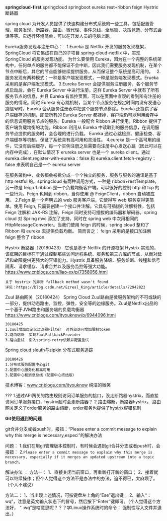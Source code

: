**springcloud-first**
springcloud  springboot  eureka  rest+ribbon  feign
Hystrix 断路器
 
spring cloud 为开发人员提供了快速构建分布式系统的一些工具，包括配置管理、服务发现、断路器、路由、微代理、事件总线、全局锁、决策竞选、分布式会话等等。它运行环境简单，可以在开发人员的电脑上跑。
 
Eureka服务发现与注册中心：
   1.Eureka 是 Netflix 开发的服务发现框架，SpringCloud 将它集成在自己的子项目 spring-cloud-netflix 中，实现 SpringCloud 的服务发现功能。
为什么要使用 Eureka，因为在一个完整的系统架构中，任何单点的服务都不能保证不会中断，因此我们需要服务发现机制，在某个节点中断后，其它的节点能够继续提供服务，从而保证整个系统是高可用的。
   2.服务发现有两种模式：一种是客户端发现模式，一种是服务端发现模式。Erueka 采用的是客户端发现模式。
    3.Eureka Server 会提供服务注册服务，各个服务节点启动后，会在 Eureka Server 中进行注册，这样 Eureka Server 中就有了所有服务节点的信息，并且 Eureka 有监控页面，可以在页面中直观的看到所有注册的服务的情况。同时 Eureka 有心跳机制，当某个节点服务在规定时间内没有发送心跳信号时，Eureka 会从服务注册表中把这个服务节点移除。Eureka 还提供了客户端缓存的机制，即使所有的 Eureka Server 都挂掉，客户端仍可以利用缓存中的信息调用服务节点的服务。Eureka 一般配合 Ribbon 进行使用，Ribbon 提供了客户端负载均衡的功能，Ribbon 利用从 Eureka 中读取到的服务信息，在调用服务节点提供的服务时，会合理的进行负载。
      Eureka 通过心跳检测、健康检查、客户端缓存等机制，保证了系统具有高可用和灵活性。
    4.eureka 是一个高可用的组件，它没有后端缓存，每一个实例注册之后需要向注册中心发送心跳（因此可以在内存中完成），在默认情况下 erureka server 也是一个 eureka client。通过 eureka.client.register-with-eureka：false 和 eureka.client.fetch-registry：false 来表明自己是一个 eureka server
 
在服务架构中，业务都会被拆分成一个个独立的服务，服务与服务的通讯是基于 http restful 的。springcloud 有两种调用方式，一种是 ribbon+restTemplate，另一种是 feign
    1.ribbon 是一个负载均衡客户端，可以很好的控制 http 和 tcp 的一些行为。Feign 也用到 ribbon，当你使用 @ FeignClient，ribbon 自动被应用。
    2.Feign 是一个声明式的 web 服务客户端，它使得写 web 服务变得更简单。使用 Feign, 只需要创建一个接口并注解。它具有可插拔的注解特性，包括 Feign 注解和 JAX-RS 注解。Feign 同时支持可插拔的编码器和解码器。spring cloud 对 Spring mvc 添加了支持，同时在 spring web 中次用相同的 HttpMessageConverter。当我们使用 feign 的时候，spring cloud 整和了 Ribbon 和 eureka 去提供负载均衡。
          简而言之：
              feign 采用的是接口加注解
              feign 整合了 ribbon
 
Hystrix 断路器（20180423）
    它也是基于 Netflix 的开源框架 Hystrix 实现的，该框架的目标在于通过控制那些访问远程系统、服务和第三方库的节点，从而对延迟和故障提供更强大的容错能力。Hystrix 具备服务降级、服务熔断、线程和信号隔离、请求缓存、请求合并以及服务监控等强大功能。
    https://www.cnblogs.com/liao-xx/p/7358056.html
    
    关于 hystrix 的异常 fallback method wasn't found  
    详见：https://blog.csdn.net/Ezreal_King/article/details/72942823
 
Zuul 路由网关（20180424）
    Spring Cloud Zuul路由是微服务架构的不可或缺的一部分，提供动态路由，监控，弹性，安全等的边缘服务。Zuul是Netflix出品的一个基于JVM路由和服务端的负载均衡器
    https://www.cnblogs.com/ityouknow/p/6944096.html
 
    20180425
    1.zuul增加自定义过滤器Filter  对外部访问增加限制token
    2.路由熔断  实现ZuulFallbackProvider
    3.路由重试  引入spring-retry依赖并配置重试
 
Spring cloud sleuth与zipkin  分布式服务追踪

    20180426
    1.分布式服务配置中心git
    2.配置中心服务化和高可用
    3.配置中心和消息总线（配置中心终结版）


技术博客：www.cnblogs.com/ityouknow 纯洁的微笑
 
???
1.通过API网关的路由规则访问订单服务的接口，没走断路器hystrix，而直接访问订单服务接口，hystrix超时会走断路器？
2.路由熔断，断路器hystrix。 路由网关定义了order服务的路由熔断，order服务也提供了hystrix容错机制
 
**Git使用遇到的问题**

git合并分支或者push时，报错：“Please enter a commit message to explain why this merge is necessary,especi”的解决办法

问题：
1.我们在用git管理版本控制时，有时候会遇到git合并分支或者push时，会报错：
2.`Please enter a commit message to explain why this merge is necessary,
  especially if it merges an updated upstream into a topic branch。`
  
解决办法 ：
方法一： 
1、直接关闭当前窗口，再重新打开新的窗口； 
2、接着就可以继续操作；但个人觉得这个方法不是办法中的办法，迫不得已，太麻烦了。（个人不建议）

方法二： 
1、当出现上述情况，可按键盘左上角的“Ese”退出键； 
2、输入“：wq”，注意是英文输入状态下的冒号，然后按下“Enter”键即可。（个人觉得这个方法好， “ :wq”是啥意思呢？？？学Linux操作系统时的命令： 强制性写入文件并退出。）
